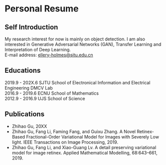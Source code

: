 # Personal Resume

## Self Introduction
My research interest for now is mainly on object detection. I am also interested in Generative Adversarial Networks (GAN), Transfer Learning and Interpretation of Deep Learning.  
E-mail address: ellery-holmes@sjtu.edu.cn

## Educations
2019.9 - 202X.6 SJTU School of Electronical Information and Electrical Engineering DMCV Lab  
2016.9 - 2019.6 ECNU School of Mathematics  
2012.9 - 2016.9 UJS  School of Science

## Publications
* Zhihao Gu,   20XX  
* Zhihao Gu, Fang Li, Faming Fang, and Guixu Zhang. A Novel Retinex-Based Fractional-Order Variational Model for Images with Severely Low light. IEEE Transactions on Image Processing, 2019.  
* Zhihao Gu, Fang Li, and Xiao-Guang Lv. A detail preserving variational model for image retinex. Applied Mathematical Modelling, 68:643–661, 2019.
